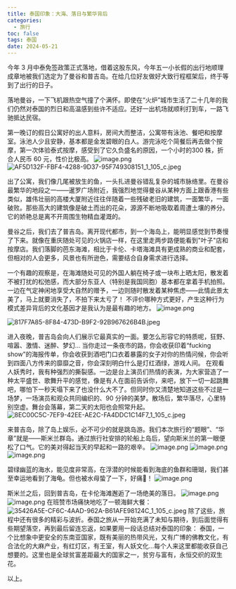 ```yaml
---
title: 泰国印象：大海、落日与繁华背后
categories:
  - 旅行
toc: false
tags: 泰国
date: 2024-05-21
---
```


今年 3 月中泰免签政策正式落地，借着这股东风，今年五一小长假的出行地顺理成章地被我们选定为了曼谷和普吉岛。在给几位好友做好大致行程框架后，终于等到了出行的日子。

落地曼谷，一下飞机跟热空气撞了个满怀。即使在“火炉”城市生活了二十几年的我们仍然对泰国的烈日和高温感到些许不适应。还好一出机场就顺利打到车，一路飞驰抵达民宿。

第一晚订的假日公寓好的出人意料，房间大而整洁，公寓带有泳池、餐吧和按摩室。泳池人少且安静，基本都是金发碧眼的白人。游完泳吃个简餐后再去做个按摩，第一次体验泰式按摩，感受到了它久负盛名的原因，一个小时的300 株，折合人民币 60 元，性价比极高。
![image.png](https://savemyblogpic-1311313070.cos.ap-chengdu.myqcloud.com/blogpicture/202406091438588.png)
![AF5D132F-FBF4-4288-9D37-95F749308151_1_105_c.jpeg](https://savemyblogpic-1311313070.cos.ap-chengdu.myqcloud.com/blogpicture/AF5D132F-FBF4-4288-9D37-95F749308151_1_105_c.jpeg)

出了公寓，我们像几尾被放生的鱼，一头扎进曼谷错乱复杂的城市脉络里。在曼谷最繁华的地段之一——暹罗广场附近，我强烈地觉得曼谷从某种方面上跟香港有些类似，雄伟壮丽的高楼大厦附近往往伴随着一些残破老旧的建筑，一面繁华，一面破败。那些高大的建筑像是破土而出的花朵，源源不断地吸取着周遭土壤的养分。它的娇艳总是离不开周围生物精血灌溉的。

曼谷之后，我们去了普吉岛。离开现代都市，到一个海岛上，能明显感觉到节奏慢了下来。就像在重庆随处可见的火锅店一样，在这里走两步路便能看到"叶子"店和按摩店。我们落脚的芭东海滩，相比于卡伦、卡塔海滩具有更成熟的商业和配套，但相对的人会更多，风景也有所逊色，需要结合自身需求进行选择。

一个有趣的观察是，在海滩随处可见的外国人躺在椅子或一块布上晒太阳，散发着不被打扰的松弛感，而大部分东亚人（特别是我国同胞）基本都在拿着手机拍照。一边在气定神闲地享受大自然的赠予，一边则随时散发着某种焦虑——此情此景太美了，马上就要消失了，不拍下来太亏了！
不评价哪种方式更好，产生这种行为模式差异背后的文化基因才是我认为是最有趣的地方。
![image.png](https://savemyblogpic-1311313070.cos.ap-chengdu.myqcloud.com/blogpicture/202406091531778.png)

![817F7A85-8F84-473D-B9F2-92B967626B4B.jpeg](https://savemyblogpic-1311313070.cos.ap-chengdu.myqcloud.com/blogpicture/817F7A85-8F84-473D-B9F2-92B967626B4B.jpeg)

进入夜晚，普吉岛会向人们展示它最真实的一面。要怎么形容它的特质呢，狂野、喧嚣、激情、迷醉、梦幻... 当你走过一条夜市的路，你会收获印着“fucking show”的海报传单，你会收获到酒吧门口衣着暴露的女子对你的热情问候，你会听到四面八方传来的靡靡之音，你会深刻明白什么是灯红酒绿，游戏人间。
在观看人妖秀时，我有种强烈的撕裂感。一边是台上演员们热情的表演，为大家营造了一种太平盛世、歌舞升平的感觉，像是有人在面前告诉你，来吧，放下一切一起跳舞吧，哪怕下一秒天塌下来了也没什么大不了。但同时你又清楚地知道这些不过是一场梦，一场演员和观众共同编织的、90 分钟的美梦。散场后，繁华落尽，心里特别空虚。舞台会落幕，第二天的太阳也会照常升起。
![8EC00C5C-7EF9-42EE-AE2C-FA4DDC1C14F7_1_105_c.jpeg](https://savemyblogpic-1311313070.cos.ap-chengdu.myqcloud.com/blogpicture/8EC00C5C-7EF9-42EE-AE2C-FA4DDC1C14F7_1_105_c.jpeg)

来普吉岛，除了岛上娱乐，必不可少的就是跳岛游。我们本次旅行的“题眼”、“华章”就是——斯米兰群岛。通过旅行社安排的轮船上岛后，望向斯米兰的第一眼便松了口气。它的美对得起当天的早起和一路的艰辛。
![image.png](https://savemyblogpic-1311313070.cos.ap-chengdu.myqcloud.com/blogpicture/202406091616662.png)
![image.png](https://savemyblogpic-1311313070.cos.ap-chengdu.myqcloud.com/blogpicture/202406091623079.png)
![image.png](https://savemyblogpic-1311313070.cos.ap-chengdu.myqcloud.com/blogpicture/202406091625022.png)

碧绿幽蓝的海水，能见度非常高，在浮潜的时候能看到海底的鱼群和珊瑚，我们甚至幸运地看到了海龟。但也被水母蛰了一下，好痛💢！
![image.png](https://savemyblogpic-1311313070.cos.ap-chengdu.myqcloud.com/blogpicture/202406091632622.png)

斯米兰之后，回到普吉岛，在卡伦海滩邂逅了一场绝美的落日。
![image.png](https://savemyblogpic-1311313070.cos.ap-chengdu.myqcloud.com/blogpicture/202406091637968.png)
![image.png](https://savemyblogpic-1311313070.cos.ap-chengdu.myqcloud.com/blogpicture/202406091640847.png)
在班赞市场痛快地吃了一顿海鲜大餐：
![35426A5E-CF6C-4AAD-962A-B61AFE98124C_1_105_c.jpeg](https://savemyblogpic-1311313070.cos.ap-chengdu.myqcloud.com/blogpicture/35426A5E-CF6C-4AAD-962A-B61AFE98124C_1_105_c.jpeg)
除了这些，旅程中还有很多的精彩与波折。泰国之旅从一开始充满了未知与期待，到后面觉得有些期望落空，再到最后留连忘返，如果要用一段话总结对泰国的印象：
泰国，一个比想象中更安全的东南亚国家，既有美丽的热带风光，又有广博的佛教文化，有合法化的大麻产业，有红灯区，有王室，有人妖文化...每个人来这里都能收获自己想要的。这里也是全球贫富差距最大的国家之一，贫穷与富有，永恒交织的双生花。



以上。